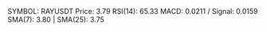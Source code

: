 SYMBOL: RAYUSDT
Price: 3.79
RSI(14): 65.33
MACD: 0.0211 / Signal: 0.0159
SMA(7): 3.80 | SMA(25): 3.75
